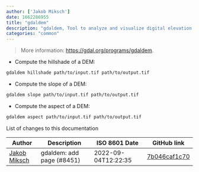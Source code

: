 ```yaml
---
author: ['Jakob Miksch']
date: 1662286955
title: "gdaldem"
description: "gdaldem, Tool to analyze and visualize digital elevation models (DEM)."
categories: "common"
---
```

> More information: <https://gdal.org/programs/gdaldem>.

- Compute the hillshade of a DEM:

```bash
gdaldem hillshade path/to/input.tif path/to/output.tif
```

- Compute the slope of a DEM:

```bash
gdaldem slope path/to/input.tif path/to/output.tif
```

- Compute the aspect of a DEM:

```bash
gdaldem aspect path/to/input.tif path/to/output.tif
```
List of changes to this documentation


Author | Description | ISO 8601 Date | GitHub link
------|-----|-----|-----
[Jakob Miksch](mailto:info@jakobmiksch.eu) | gdaldem: add page (#8451) | 2022-09-04T12:22:35 | [7b046caf1c70](https://github.com/tldr-pages/tldr/commit/7b046caf1c70143f4835b3251bdd8c03231468e4)

